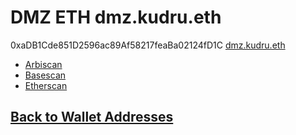 # DMZ ETH dmz.kudru.eth

0xaDB1Cde851D2596ac89Af58217feaBa02124fD1C [dmz.kudru.eth](https://app.ens.domains/dmz.kudru.eth)
- [Arbiscan](https://arbiscan.io/address/0xaDB1Cde851D2596ac89Af58217feaBa02124fD1C)
- [Basescan](https://basescan.org/address/0xaDB1Cde851D2596ac89Af58217feaBa02124fD1C)
- [Etherscan](https://etherscan.io/address/0xaDB1Cde851D2596ac89Af58217feaBa02124fD1C)

## [Back to Wallet Addresses](wallet_addresses)

